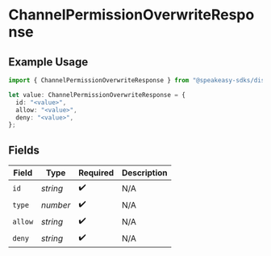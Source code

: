 # ChannelPermissionOverwriteResponse

## Example Usage

```typescript
import { ChannelPermissionOverwriteResponse } from "@speakeasy-sdks/discord/models/components";

let value: ChannelPermissionOverwriteResponse = {
  id: "<value>",
  allow: "<value>",
  deny: "<value>",
};
```

## Fields

| Field              | Type               | Required           | Description        |
| ------------------ | ------------------ | ------------------ | ------------------ |
| `id`               | *string*           | :heavy_check_mark: | N/A                |
| `type`             | *number*           | :heavy_check_mark: | N/A                |
| `allow`            | *string*           | :heavy_check_mark: | N/A                |
| `deny`             | *string*           | :heavy_check_mark: | N/A                |